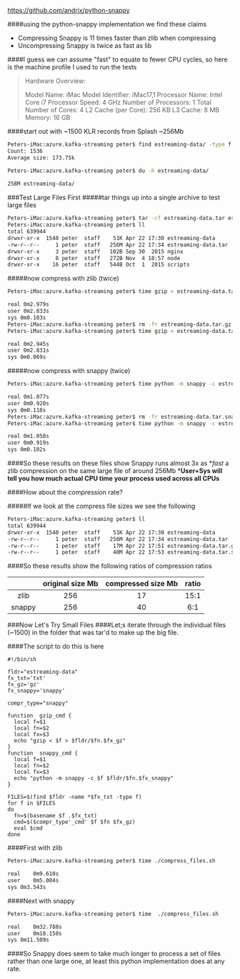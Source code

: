 https://github.com/andrix/python-snappy 

 

####using the python-snappy implementation we find these claims

- Compressing Snappy is 11 times faster than zlib when compressing
- Uncompressing Snappy is twice as fast as lib


####I guess we can assume "fast" to equate to fewer CPU cycles, so here is the machine profile I used to run the tests

> Hardware Overview:
> 
>   Model Name:	iMac
>   Model Identifier:	iMac17,1
>   Processor Name:	Intel Core i7
>   Processor Speed:	4 GHz
>   Number of Processors:	1
>   Total Number of Cores:	4
>   L2 Cache (per Core):	256 KB
>   L3 Cache:	8 MB
>   Memory:	16 GB

####start out with ~1500 KLR records from Splash ~256Mb
```bash
Peters-iMac:azure.kafka-streaming peter$ find estreaming-data/ -type f -printf '%s\n' | awk '{s+=$0} END {printf "Count: %u\nAverage size: %.2f> \n", NR, s/NR/1000k}'
Count: 1536
Average size: 173.75k
```
```bash
Peters-iMac:azure.kafka-streaming peter$ du -h estreaming-data/
 
258M estreaming-data/
```
###Test Large Files First
#####tar things up into a single archive to test large files
```bash
Peters-iMac:azure.kafka-streaming peter$ tar -cf estreaming-data.tar estreaming-data/ 
Peters-iMac:azure.kafka-streaming peter$ ll
total 639944
drwxr-xr-x  1540 peter  staff    51K Apr 22 17:30 estreaming-data
-rw-r--r--     1 peter  staff   256M Apr 22 17:34 estreaming-data.tar
drwxr-xr-x     3 peter  staff   102B Sep 30  2015 nginx
drwxr-xr-x     8 peter  staff   272B Nov  4 18:57 node
drwxr-xr-x    16 peter  staff   544B Oct  1  2015 scripts
```
#####now compress with zlib (twice)
```bash
Peters-iMac:azure.kafka-streaming peter$ time gzip < estreaming-data.tar > estreaming-data.tar.gz

real 0m2.979s
user 0m2.833s
sys 0m0.103s
Peters-iMac:azure.kafka-streaming peter$ rm -fr estreaming-data.tar.gz estreaming-data.tar.snappy 
Peters-iMac:azure.kafka-streaming peter$ time gzip < estreaming-data.tar > estreaming-data.tar.gz

real 0m2.945s
user 0m2.831s
sys 0m0.069s
```
#####now compress with snappy (twice)
```bash
Peters-iMac:azure.kafka-streaming peter$ time python -m snappy -c estreaming-data.tar estreaming-data.tar.snappy

real 0m1.077s
user 0m0.920s
sys 0m0.118s
Peters-iMac:azure.kafka-streaming peter$ rm -fr estreaming-data.tar.snappy 
Peters-iMac:azure.kafka-streaming peter$ time python -m snappy -c estreaming-data.tar estreaming-data.tar.snappy

real 0m1.058s
user 0m0.919s
sys 0m0.102s
```
####So these results on these files show Snappy runs almost 3x as **fast* a zlib compression on the same large file of around 256Mb
***User+Sys will tell you how much actual CPU time your process used across all CPUs**

####How about the compression rate?

#####If we look at the compress file sizes we see the following
```bash
Peters-iMac:azure.kafka-streaming peter$ ll
total 639944
drwxr-xr-x  1540 peter  staff    51K Apr 22 17:30 estreaming-data
-rw-r--r--     1 peter  staff   256M Apr 22 17:34 estreaming-data.tar
-rw-r--r--     1 peter  staff    17M Apr 22 17:51 estreaming-data.tar.gz
-rw-r--r--     1 peter  staff    40M Apr 22 17:53 estreaming-data.tar.snappy
```
####So these results show the following ratios of compression ratios

|        | original size Mb | compressed size Mb | ratio |
|:------:|:----------------:|:------------------:|:-----:|
|  zlib  |        256       |         17         |  15:1 |
| snappy |        256       |         40         |  6:1  |

###Now Let's Try Small Files
####Let;s iterate through the individual files (~1500) in the folder that was tar'd to make up the big file.

####The script to do this is here
```vim
#!/bin/sh

fldr="estreaming-data"
fx_txt='txt'
fx_gz='gz'
fx_snappy='snappy'

compr_type="snappy"

function  gzip_cmd {
  local f=$1
  local fn=$2
  local fx=$3
  echo "gzip < $f > $fldr/$fn.$fx_gz"
}
function  snappy_cmd {
  local f=$1
  local fn=$2
  local fx=$3
  echo "python -m snappy -c $f $fldr/$fn.$fx_snappy"
}

FILES=$(find $fldr -name *$fx_txt -type f)
for f in $FILES
do
  fn=$(basename $f .$fx_txt)
  cmd=$($compr_type'_cmd' $f $fn $fx_gz)
  eval $cmd
done

```
####First with zlib
```bash
Peters-iMac:azure.kafka-streaming peter$ time ./compress_files.sh 

real	0m9.610s
user	0m5.004s
sys	0m3.543s
```
####Next with snappy
```bash
Peters-iMac:azure.kafka-streaming peter$ time  ./compress_files.sh 

real	0m32.788s
user	0m18.150s
sys	0m11.509s
```
####So Snappy does seem to take much longer to process a set of files rather than one large one, at least this python implementation does at any rate.
